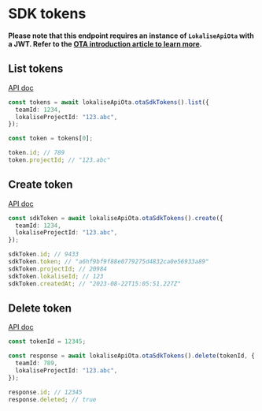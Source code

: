 # SDK tokens

**Please note that this endpoint requires an instance of `LokaliseApiOta` with a JWT. Refer to the [OTA introduction article to learn more](https://lokalise.github.io/node-lokalise-api/ota/introduction).**

## List tokens

[API doc](https://developers.lokalise.com/reference/list-tokens)

```ts
const tokens = await lokaliseApiOta.otaSdkTokens().list({
  teamId: 1234,
  lokaliseProjectId: "123.abc",
});

const token = tokens[0];

token.id; // 789
token.projectId; // "123.abc"
```

## Create token

[API doc](https://developers.lokalise.com/reference/create-token)

```ts
const sdkToken = await lokaliseApiOta.otaSdkTokens().create({
  teamId: 1234,
  lokaliseProjectId: "123.abc",
});

sdkToken.id; // 9433
sdkToken.token; // "a6hf9bf9f88e0779275d4832ca0e56933a89"
sdkToken.projectId; // 20984
sdkToken.lokaliseId; // 123
sdkToken.createdAt; // "2023-08-22T15:05:51.227Z"
```

## Delete token

[API doc](https://developers.lokalise.com/reference/delete-token)

```ts
const tokenId = 12345;

const response = await lokaliseApiOta.otaSdkTokens().delete(tokenId, {
  teamId: 789,
  lokaliseProjectId: "123.abc",
});

response.id; // 12345
response.deleted; // true
```
